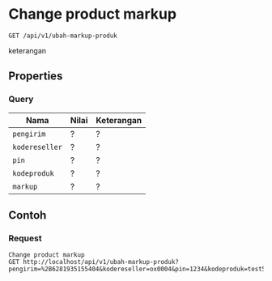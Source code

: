 # Change product markup
```http
GET /api/v1/ubah-markup-produk
```
keterangan
## Properties
### Query
Nama  | Nilai | Keterangan
--- | --- | ---
<code>pengirim</code> | ? | ?
<code>kodereseller</code> | ? | ?
<code>pin</code> | ? | ?
<code>kodeproduk</code> | ? | ?
<code>markup</code> | ? | ?

## Contoh

### Request
```http
Change product markup
GET http://localhost/api/v1/ubah-markup-produk?pengirim=%2B6281935155404&kodereseller=ox0004&pin=1234&kodeproduk=test5&markup=500
```
